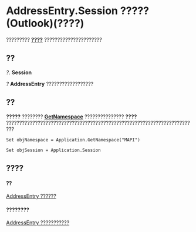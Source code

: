 
# AddressEntry.Session ????? (Outlook)(????)

????????? **[????](f0dcaa19-07f5-5d42-a3bf-2e42b7885644.md)** ??????????????????????


## ??

 _?_. **Session**

 _?_ **AddressEntry** ??????????????????


## ??

 **?????** ???????? **[GetNamespace](6175d0d9-5a61-ce45-35c0-b70895d757b3.md)** ??????????????? **????** ?????????????????????????????????????????????????????????????????????????


```
Set objNamespace = Application.GetNamespace("MAPI") 
```


```
Set objSession = Application.Session
```


## ????


#### ??


[AddressEntry ??????](d4a0a85e-8bab-bc56-57bc-d70c3c570c8e.md)
#### ????????


[AddressEntry ???????????](http://msdn.microsoft.com/library/74c88069-aec4-952b-556f-03873fbb488b%28Office.15%29.aspx)